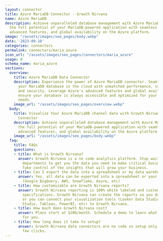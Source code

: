 ```yaml
---
layout: connector
title: Azure MariaDB Connector - Growth Nirvana
name: Azure MariaDB
description: Achieve unparalleled database management with Azure MariaDB. Harness
  the full potential of your MariaDB-powered application with seamless integration,
  advanced features, and global availability on the Azure platform.
image: "/assets/images/seo_pages/body.webp"
date: '2023-09-18'
categories: connectors
permalink: connectors/maria_azure
icon_url: "/assets/images/seo_pages/connectors/maria_azure"
usage: 0
schema_name: maria_azure
sections:
  overview:
    title: Azure MariaDB Data Connector
    description: Experience the power of Azure MariaDB connector. Seamlessly manage
      your MariaDB database in the cloud with unmatched performance, scalability,
      and security. Leverage Azure's advanced features and global availability to
      ensure your database is always accessible and optimized for your application
      needs.
    image_url: "/assets/images/seo_pages/overview.webp"
  body:
    title: Visualize Your Azure MariaDB channel data with Growth Nirvana's Azure MariaDB
      Connector
    description: Achieve unparalleled database management with Azure MariaDB. Harness
      the full potential of your MariaDB-powered application with seamless integration,
      advanced features, and global availability on the Azure platform.
    image_url: "/assets/images/seo_pages/body.webp"
  faq:
    title: FAQs
    questions:
    - title: What is Growth Nirvana?
      answer: Growth Nirvana is a no code analytics platform. Stop waiting for other
        departments to get you the data you need to make critical business decisions.
        Take control of the insights that will grow your business.
    - title: Can I export the data into a spreadsheet or my data warehouse?
      answer: Yes, all data can be exported into a spreadsheet or your data warehouse
        (Google BigQuery, AWS, Snowflake, Azure, etc)
    - title: How customizable are Growth Nirvana reports?
      answer: Growth Nirvana reporting is 100% white labeled and customized to your
        specifications. Growth Nirvana can create the reports so you don’t have to
        or you can connect your visualization tools (Looker Data Studio/Google Data
        Studio, Tableau, PowerBI, etc) to Growth Nirvana.
    - title: How much does Growth Nirvana cost?
      answer: Plans start at $200/month. Schedule a demo to learn what plan is best
        for you.
    - title: How long does it take to setup?
      answer: Growth Nirvana data connectors are no code so setup only requires a
        few clicks.
---
```

